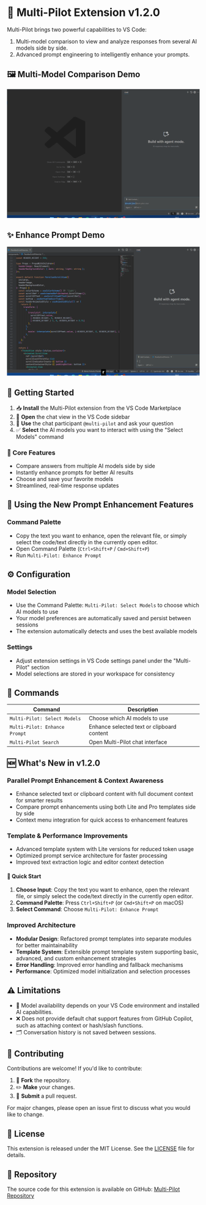 # 🚀 Multi-Pilot Extension v1.2.0

Multi-Pilot brings two powerful capabilities to VS Code:

1. Multi-model comparison to view and analyze responses from several AI models side by side.
2. Advanced prompt engineering to intelligently enhance your prompts.

## 🖼️ Multi-Model Comparison Demo

![Multi-Model Comparison in Action](images/multi-model.gif)

## ✨ Enhance Prompt Demo

![Enhance Prompt Feature in Action](images/enhance-prompt.gif)


## 🚀 Getting Started

1. 📥 **Install** the Multi-Pilot extension from the VS Code Marketplace
2. 📂 **Open** the chat view in the VS Code sidebar
3. 💬 **Use** the chat participant `@multi-pilot` and ask your question
4. ✅ **Select** the AI models you want to interact with using the "Select Models" command


### 🌟 Core Features
- Compare answers from multiple AI models side by side
- Instantly enhance prompts for better AI results
- Choose and save your favorite models
- Streamlined, real-time response updates

## 🎯 Using the New Prompt Enhancement Features

### Command Palette
- Copy the text you want to enhance, open the relevant file, or simply select the code/text directly in the currently open editor.
- Open Command Palette (`Ctrl+Shift+P` / `Cmd+Shift+P`)
- Run `Multi-Pilot: Enhance Prompt`

## ⚙️ Configuration

### Model Selection
- Use the Command Palette: `Multi-Pilot: Select Models` to choose which AI models to use
- Your model preferences are automatically saved and persist between sessions
- The extension automatically detects and uses the best available models

### Settings
- Adjust extension settings in VS Code settings panel under the "Multi-Pilot" section
- Model selections are stored in your workspace for consistency

## 🔧 Commands

| Command | Description |
|---------|-------------|
| `Multi-Pilot: Select Models` | Choose which AI models to use | 
| `Multi-Pilot: Enhance Prompt` | Enhance selected text or clipboard content |
| `Multi-Pilot Search` | Open Multi-Pilot chat interface |


## 🆕 What's New in v1.2.0

### Parallel Prompt Enhancement & Context Awareness
- Enhance selected text or clipboard content with full document context for smarter results
- Compare prompt enhancements using both Lite and Pro templates side by side
- Context menu integration for quick access to enhancement features

### Template & Performance Improvements
- Advanced template system with Lite versions for reduced token usage
- Optimized prompt service architecture for faster processing
- Improved text extraction logic and editor context detection


#### 🚀 Quick Start
1. **Choose Input**: Copy the text you want to enhance, open the relevant file, or simply select the code/text directly in the currently open editor.
2. **Command Palette**: Press `Ctrl+Shift+P` (or `Cmd+Shift+P` on macOS)
3. **Select Command**: Choose `Multi-Pilot: Enhance Prompt`


### Improved Architecture
- **Modular Design**: Refactored prompt templates into separate modules for better maintainability
- **Template System**: Extensible prompt template system supporting basic, advanced, and custom enhancement strategies
- **Error Handling**: Improved error handling and fallback mechanisms
- **Performance**: Optimized model initialization and selection processes


## ⚠️ Limitations

- 🚫 Model availability depends on your VS Code environment and installed AI capabilities.
- ❌ Does not provide default chat support features from GitHub Copilot, such as attaching context or hash/slash functions.
- 🗂️ Conversation history is not saved between sessions.

## 🤝 Contributing

Contributions are welcome! If you'd like to contribute:
1. 🍴 **Fork** the repository.
2. ✏️ **Make** your changes.
3. 🔄 **Submit** a pull request.

For major changes, please open an issue first to discuss what you would like to change.

## 📜 License

This extension is released under the MIT License. See the [LICENSE](./LICENSE) file for details.

## 📂 Repository

The source code for this extension is available on GitHub: [Multi-Pilot Repository](https://github.com/xtharakax/multi-pilot.git)
